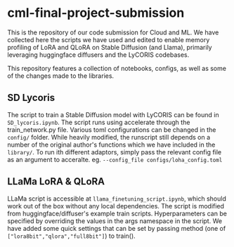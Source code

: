 # cml-final-project-submission

This is the repository of our code submission for Cloud and ML.
We have collected here the scripts we have used and edited to enable memory profiling of LoRA and QLoRA on Stable Diffusion (and Llama), primarily leveraging huggingface diffusers and the LyCORIS codebases.

This repository features a collection of notebooks, configs, as well as some of the changes made to the libraries.


## SD Lycoris 

The script to train a Stable Diffusion model with LyCORIS can be found in `SD_lycoris.ipynb`. The script runs using accelerate through the train_network.py file. 
Various toml configurations can be changed in the `config/` folder.
While heavily modified, the runscript still depends on a number of the original author's functions which we have included in the `library/`. 
To run ith different adaptors, simply pass the relevant config file as an argument to acceralte. eg. `--config_file configs/loha_config.toml`

## LLaMa LoRA & QLoRA

LLaMa script is accessible at `llama_finetuning_script.ipynb`, which should work out of the box without any local dependencies. The script is modified from huggingface/diffuser's example train scripts. Hyperparameters can be specified by overriding the values in the args namespace in the script. We have added some quick settings that can be set by passing method (one of `["lora8bit","qlora","full8bit"]`) to train(). 


